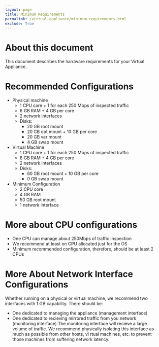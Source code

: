 ```yaml
---
layout: page
title: Minimum Requirements
permalink: /virtual-appliance/minimum-requirements.html
exclude: True
---
```


# About this document

This document describes the hardware requirements for your Virtual Appliance.

# Recommended Configurations
* Physical machine
    * 1 CPU core + 1 for each 250 Mbps of inspected traffic
    * 8 GB RAM + 4 GB per core
    * 2 network interfaces
    * Disks:
        * 20 GB root mount
        * 20 GB opt mount + 10 GB per core
        * 20 GB var mount
        * 4 GB swap mount
* Virtual Machine
    * 1 CPU core + 1 for each 250 Mbps of inspected traffic
    * 8 GB RAM + 4 GB per core 
    * 2 network interfaces
    * Disks:
        * 60 GB root mount + 10 GB per core
        * 0 GB swap mount
* Minimum Configuration
    * 2 CPU core
    * 4 GB RAM
    * 50 GB root mount
    * 1 network interface

# More about CPU configurations
* One CPU can manage about 250Mbps of traffic inspection
* We recommend at least on CPU allocated just for the OS
* Minimum recommended configuration, therefore, should be at least 2 CPUs

# More About Network Interface Configurations
Whether running on a physical or virtual machine, we recommend two interfaces with 1 GB capability.  There should be:
* One dedicated to managing the appliance (management interface)
* One dedicated to recieving mirrored traffic from you network (monitoring interface)
The monitoring interface will recieve a large volume of traffic.  We recommend physically isolating this interface as much as possible from other hosts, vi
rtual machines, etc. to prevent those machines from suffering network latency.
